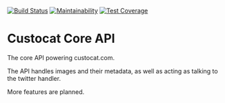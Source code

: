 [![Build Status](https://travis-ci.org/Custocat/core-api.svg?branch=master)](https://travis-ci.org/Custocat/core-api)
[![Maintainability](https://api.codeclimate.com/v1/badges/61addfef1a4fe0178ecd/maintainability)](https://codeclimate.com/github/Custocat/core-api/maintainability)
[![Test Coverage](https://api.codeclimate.com/v1/badges/61addfef1a4fe0178ecd/test_coverage)](https://codeclimate.com/github/Custocat/core-api/test_coverage)
# Custocat Core API

The core API powering custocat.com. 

The API handles images and their metadata, as well as acting as talking to the twitter handler.

More features are planned.
